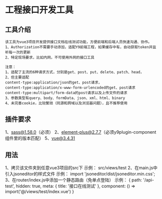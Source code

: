 # 工程接口开发工具

## 工具介绍

    该工具为vue3项目开发提供接口文档在线测试功能，方便前端和后端人员快速沟通、协作。
    1、Authorization不需要手动添加，适配Y9前端工程，如果缓存中有，自动获取token并监听每一次的更新
    2、特定现场要求，比如内网，不可使用外网的接口工具

    注意：
    1、适配了主流的6种请求方式，分别是get、post、put、delete、patch、head，
    2、但主要适配
    content-type:application/json的get、post请求，
    content-type:application/x-www-form-urlencoded的get、post请求
    content-type:multipart/form-data的post请求以及上传文件的请求
    3、参数类型有query、body、formData、json、xml、html、binary
    4、未完善cookie，比较繁琐（同源和跨域以及浏览器问题），且不推荐使用

## 插件要求

1、sass@1.58.0（必须）
2、element-plus@2.7.7（必须y9plugin-component组件里的版本匹配）
5、vue@3.4.31

## 用法

1、拷贝该文件夹到任意vue3项目的src下
    示例：
    src/views/test
2、在main.js中引入jsoneditor的样式文件
    示例：
    import 'jsoneditor/dist/jsoneditor.min.css';
3、在router/index.js中添加一个静态路由（免单点登陆）
    示例：
    {
        path: '/api-test',
        hidden: true,
        meta: {
            title: '接口在线测试'
        },
        component: () => import('@/views/test/index.vue')
    }
